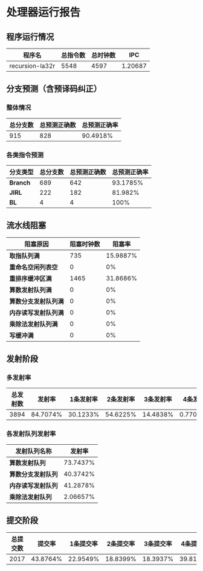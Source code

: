 # 处理器运行报告
## 程序运行情况
|程序名|总指令数|总时钟数|IPC|
|---|---|---|---|
|recursion-la32r|5548|4597|1.20687|

## 分支预测（含预译码纠正）
### 整体情况
|总分支数|总预测正确数|总预测正确率|
|---|---|---|
|915|828|90.4918%|

### 各类指令预测
|分支类型|总分支数|总预测正确数|总预测正确率|
|---|---|---|---|
|**Branch**| 689 | 642 | 93.1785%|
|**JIRL**| 222 | 182 | 81.982%|
|**BL**| 4 | 4 | 100%|

## 流水线阻塞
|阻塞原因|阻塞时钟数|阻塞率|
|---|---|---|
|**取指队列满**| 735 | 15.9887%|
|**重命名空闲列表空**|0 | 0%|
|**重排序缓冲区满**|1465 | 31.8686%|
|**算数发射队列满**|0 | 0%|
|**算数分支发射队列满**|0 | 0%|
|**内存读写发射队列满**|0 | 0%|
|**乘除法发射队列满**|0 | 0%|
|**写缓冲满**|0 | 0%|

## 发射阶段
### 多发射率
|总发射数|发射率|1条发射率|2条发射率|3条发射率|4条发射率|
|---|---|---|---|---|---|
|3894|84.7074%|30.1233%|54.6225%|14.4838%|0.770416%|

### 各发射队列发射率
|发射队列名称|发射率|
|---|---|
|**算数发射队列**|73.7437%|
|**算数分支发射队列**|40.3742%|
|**内存读写发射队列**|41.2878%|
|**乘除法发射队列**|2.06657%|

## 提交阶段
|总提交数|提交率|1条提交率|2条提交率|3条提交率|4条提交率|
|---|---|---|---|---|---|
|2017|43.8764%|22.9549%|18.8399%|18.3937%|39.8116%|
